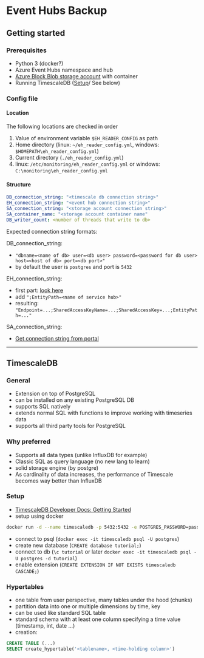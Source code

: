 # Event Hubs Backup

## Getting started

### Prerequisites

- Python 3 (docker?)
- Azure Event Hubs namespace and hub
- [Azure Block Blob storage account](https://docs.microsoft.com/en-us/azure/storage/blobs/storage-blob-create-account-block-blob) with container
- Running TimescaleDB ([Setup](https://docs.timescale.com/latest/getting-started/installation)/ See below)

### Config file

#### Location

The following locations are checked in order

1. Value of environment variable `$EH_READER_CONFIG` as path
2. Home directory (linux: `~/eh_reader_config.yml`, windows: `$HOMEPATH\eh_reader_config.yml`)
3. Current directory (`./eh_reader_config.yml`)
4. linux: `/etc/monitoring/eh_reader_config.yml` or  windows: `C:\monitoring\eh_reader_config.yml`

#### Structure

```yml
DB_connection_string: "<timescale db connection string>"
EH_connection_string: "<event hub connection string>"
SA_connection_string: "<storage account connection string>"
SA_container_name: "<storage account container name"
DB_writer_count: <number of threads that write to db>
```

Expected connection string formats:

DB_connection_string:

- `"dbname=<name of db> user=<db user> password=<password for db user> host=<host of db> port=<db port>"`
- by default the user is `postgres` and port is `5432`

EH_connection_string:

- first part: [look here](https://docs.microsoft.com/en-us/azure/event-hubs/event-hubs-get-connection-string#get-connection-string-from-the-portal)
- add `";EntityPath=<name of service hub>"`
- resulting: `"Endpoint=...;SharedAccessKeyName=...;SharedAccessKey=...;EntityPath=..."`

SA_connection_string:

- [Get connection string from portal](https://docs.microsoft.com/en-us/azure/storage/common/storage-account-manage#view-account-keys-and-connection-string)

---

## TimescaleDB

### General

- Extension on top of PostgreSQL
- can be installed on any existing PostgreSQL DB
- supports SQL natively
- extends normal SQL with functions to improve working with timeseries data
- supports all third party tools for PostgreSQL

### Why preferred

- Supports all data types (unlike InfluxDB for example)
- Classic SQL as query language (no new lang to learn)
- solid storage engine (by postgre)
- As cardinality of data increases, the performance of Timescale becomes way better than InfluxDB

### Setup

- [TimescaleDB Developer Docs: Getting Started](https://docs.timescale.com/latest/getting-started)
- setup using docker

```bash
docker run -d --name timescaledb -p 5432:5432 -e POSTGRES_PASSWORD=password timescale/timescaledb:latest-pg11
```

- connect to psql (`docker exec -it timescaledb psql -U postgres`)
- create new database (`CREATE database tutorial;`)
- connect to db (`\c tutorial` or later `docker exec -it timescaledb psql -U postgres -d tutorial`)
- enable extension (`CREATE EXTENSION IF NOT EXISTS timescaledb CASCADE;`)

### Hypertables

- one table from user perspective, many tables under the hood (chunks)
- partition data into one or multiple dimensions by time, key
- can be used like standard SQL table
- standard schema with at least one column specifying a time value (timestamp, int, date ...)
- creation:

```SQL
CREATE TABLE (...)
SELECT create_hypertable('<tablename>, <time-holding column>')
```
